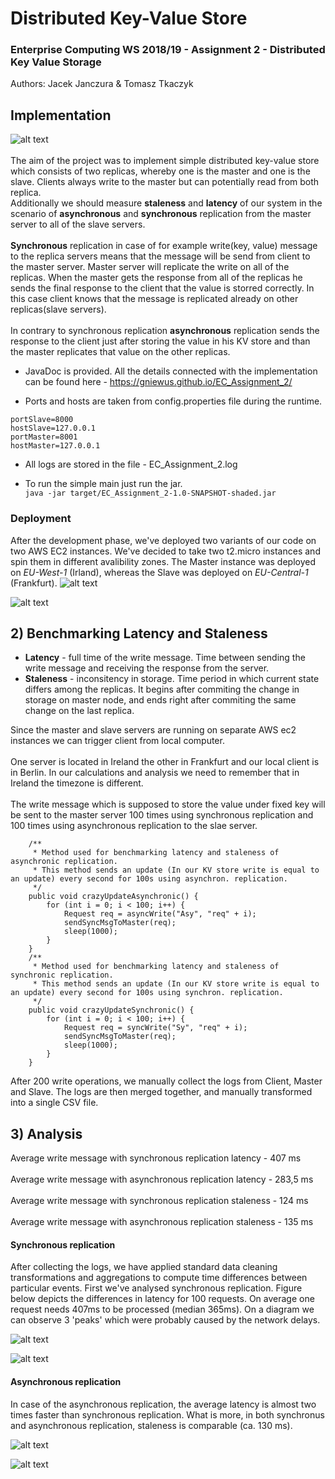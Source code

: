 # Distributed Key-Value Store
### Enterprise Computing WS 2018/19 - Assignment 2 - Distributed Key Value Storage
Authors: Jacek Janczura & Tomasz Tkaczyk

## Implementation
![alt text](img/ToDo.png "Master AWS Console")
<br><br>
The aim of the project was to implement simple distributed key-value store which consists of two replicas, whereby one is the master and one is the slave. Clients always write to the master but can potentially read from both replica. 
<br> Additionally we should measure <b>staleness</b> and <b>latency</b> of our system in the scenario of <b>asynchronous</b> and <b>synchronous</b> replication from the master server to all of the slave servers.
<br><br> <b>Synchronous</b> replication in case of for example write(key, value) message to the replica servers means that the message will be send from client to the master server. Master server will replicate the write on all of the replicas. When the master gets the response from all of the replicas he sends the final response to the client that the value is storred correctly. In this case client knows that the message is replicated already on other replicas(slave servers).
<br><br> In contrary to synchronous replication <b>asynchronous</b> replication sends the response to the client just after storing the value in his KV store and than the master replicates that value on the other replicas.

* JavaDoc is provided. All the details connected with the implementation can be found here - https://gniewus.github.io/EC_Assignment_2/

* Ports and hosts are taken from config.properties file during the runtime. 
```
portSlave=8000
hostSlave=127.0.0.1
portMaster=8001
hostMaster=127.0.0.1
```
* All logs are stored in the file - EC_Assignment_2.log

* To run the simple main just run the jar. <br>
 `java -jar target/EC_Assignment_2-1.0-SNAPSHOT-shaded.jar `

### Deployment
After the development phase, we've deployed two variants of our code on two AWS EC2 instances. We've decided to take two t2.micro instances and spin them in different avalibility zones. The Master instance was deployed on  *EU-West-1* (Irland), whereas the Slave was deployed on *EU-Central-1* (Frankfurt). 
![alt text](./img/slave.png "Slave AWS Console")

![alt text](./img/master.png "Master AWS Console")

## 2) Benchmarking Latency and Staleness 

* <b>Latency</b> - full time of the write message. Time between sending the write message and receiving the response from the server. 
* <b>Staleness</b> - inconsitency in storage. Time period in which current state differs among the replicas. It begins after  commiting the change in storage on master node, and ends right after commiting the same change on the last replica. 

Since the master and slave servers are running on separate AWS ec2 instances we can trigger client from local computer.
<br><br>One server is located in Ireland the other in Frankfurt and our local client is in Berlin. In our calculations and analysis we need to remember that in Ireland the timezone is different.
<br><br>The write message which is supposed to store the value under fixed key will be sent to the master server 100 times using synchronous replication and 100 times using asynchronous replication to the slae server.

```
    /**
     * Method used for benchmarking latency and staleness of asynchronic replication. 
     * This method sends an update (In our KV store write is equal to an update) every second for 100s using asynchron. replication.
     */
    public void crazyUpdateAsynchronic() {
        for (int i = 0; i < 100; i++) {
            Request req = asyncWrite("Asy", "req" + i);
            sendSyncMsgToMaster(req);
            sleep(1000);
        }
    }
    /**
     * Method used for benchmarking latency and staleness of synchronic replication. 
     * This method sends an update (In our KV store write is equal to an update) every second for 100s using synchron. replication.
     */
    public void crazyUpdateSynchronic() {
        for (int i = 0; i < 100; i++) {
            Request req = syncWrite("Sy", "req" + i);
            sendSyncMsgToMaster(req);
            sleep(1000);
        }
    }
```


After 200 write operations, we manually collect the logs from Client, Master and Slave. The logs are then merged together, and manually transformed into a single CSV file.

## 3) Analysis
Average write message with synchronous replication latency - 407 ms
<br><br>
Average write message with asynchronous replication latency - 283,5 ms
<br><br>
Average write message with synchronous replication staleness - 124 ms
<br><br>
Average write message with asynchronous replication staleness - 135 ms
 
#### Synchronous replication 
After collecting the logs, we have applied standard data cleaning transformations and aggregations to compute time differences between particular events. 
First we've analysed synchronous replication. Figure below depicts the differences in latency for 100 requests. On average one request needs 407ms to be processed (median 365ms). On a diagram we can observe 3 'peaks' which were probably caused by the network delays.      

![alt text](./img/LatencySync.jpeg "Latency synchronous")

![alt text](./img/StalenessSync.jpeg "Staleness sync")

 
#### Asynchronous replication 
In case of the asynchronous replication, the average latency is almost two times faster than synchronous replication. 
What is more, in both synchronus and asynchronous replication, staleness is comparable (ca. 130 ms). 

![alt text](./img/LatencyAsync.jpeg "Latency async")

![alt text](./img/StalenessAsync.jpeg "Staleness async")


